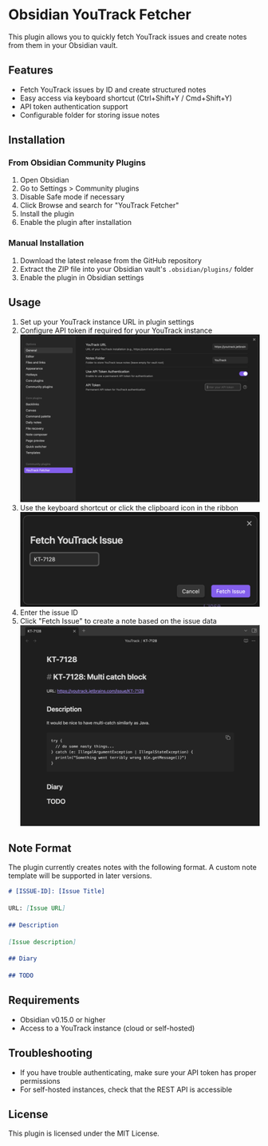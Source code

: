# Obsidian YouTrack Fetcher

This plugin allows you to quickly fetch YouTrack issues and create notes from them in your Obsidian vault.

## Features

- Fetch YouTrack issues by ID and create structured notes
- Easy access via keyboard shortcut (Ctrl+Shift+Y / Cmd+Shift+Y)
- API token authentication support
- Configurable folder for storing issue notes

## Installation

### From Obsidian Community Plugins

1. Open Obsidian
2. Go to Settings > Community plugins
3. Disable Safe mode if necessary
4. Click Browse and search for "YouTrack Fetcher"
5. Install the plugin
6. Enable the plugin after installation

### Manual Installation

1. Download the latest release from the GitHub repository
2. Extract the ZIP file into your Obsidian vault's `.obsidian/plugins/` folder
3. Enable the plugin in Obsidian settings

## Usage

1. Set up your YouTrack instance URL in plugin settings
2. Configure API token if required for your YouTrack instance
  ![plugin settings](images/settings.png "Plugin Settings")
3. Use the keyboard shortcut or click the clipboard icon in the ribbon
  ![fetch issue window](images/modal.png "Fetch Issue Window")
4. Enter the issue ID
5. Click "Fetch Issue" to create a note based on the issue data
  ![fetched issue](images/fetched.png "Fetched Issue")

## Note Format

The plugin currently creates notes with the following format. A custom note template will be supported in later versions.

```markdown
# [ISSUE-ID]: [Issue Title]

URL: [Issue URL]

## Description

[Issue description]

## Diary

## TODO
```

## Requirements

- Obsidian v0.15.0 or higher
- Access to a YouTrack instance (cloud or self-hosted)

## Troubleshooting

- If you have trouble authenticating, make sure your API token has proper permissions
- For self-hosted instances, check that the REST API is accessible

## License

This plugin is licensed under the MIT License.